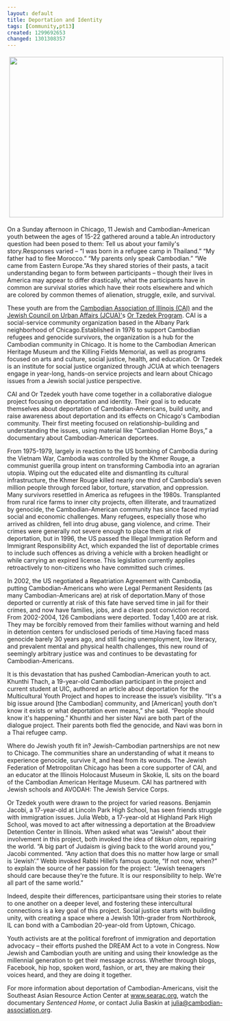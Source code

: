 ```yaml
---
layout: default
title: Deportation and Identity
tags: [Community,pt13]
created: 1299692653
changed: 1301308357
---
```

<p>
	<img alt="" src="/files/5433948054_8b8ae05ee2.jpg" style="margin-left: 5px; margin-right: 5px; margin-top: 5px; margin-bottom: 5px; width: 500px; height: 375px; " /></p>
<p>
	On a Sunday afternoon in Chicago, 11 Jewish and Cambodian-American youth between the ages of 15-22 gathered around a table.An introductory question had been posed to them: Tell us about your family&#39;s story.Responses varied &ndash; &ldquo;I was born in a refugee camp in Thailand.&rdquo; &ldquo;My father had to flee Morocco.&rdquo; &ldquo;My parents only speak Cambodian.&rdquo; &ldquo;We came from Eastern Europe.&rdquo;As they shared stories of their pasts, a tacit understanding began to form between participants &ndash; though their lives in America may appear to differ drastically, what the participants have in common are survival stories which have their roots elsewhere and which are colored by common themes of alienation, struggle, exile, and survival.</p>
<p>
	These youth are from the <a href="http://www.cambodian-association.org">Cambodian Association of Illinois (CAI)</a> and the <a href="http://www.jcua.org">Jewish Council on Urban Affairs (JCUA)&#39;</a>s <a href="http://www.ortzedek.org">Or Tzedek Program</a>. CAI is a social-service community organization based in the Albany Park neighborhood of Chicago.Established in 1976 to support Cambodian refugees and genocide survivors, the organization is a hub for the Cambodian community in Chicago. It is home to the Cambodian American Heritage Museum and the Killing Fields Memorial, as well as programs focused on arts and culture, social justice, health, and education. Or Tzedek is an institute for social justice organized through JCUA at which teenagers engage in year-long, hands-on service projects and learn about Chicago issues from a Jewish social justice perspective.</p>
<p>
	CAI and Or Tzedek youth have come together in a collaborative dialogue project focusing on deportation and identity. Their goal is to educate themselves about deportation of Cambodian-Americans, build unity, and raise awareness about deportation and its effects on Chicago&#39;s Cambodian community. Their first meeting focused on relationship-building and understanding the issues, using material like &ldquo;Cambodian Home Boys,&rdquo; a documentary about Cambodian-American deportees.</p>
<p>
	From 1975-1979, largely in reaction to the US bombing of Cambodia during the Vietnam War, Cambodia was controlled by the Khmer Rouge, a communist guerilla group intent on transforming Cambodia into an agrarian utopia. Wiping out the educated elite and dismantling its cultural infrastructure, the Khmer Rouge killed nearly one third of Cambodia&rsquo;s seven million people through forced labor, torture, starvation, and oppression. Many survivors resettled in America as refugees in the 1980s. Transplanted from rural rice farms to inner city projects, often illiterate, and traumatized by genocide, the Cambodian-American community has since faced myriad social and economic challenges. Many refugees, especially those who arrived as children, fell into drug abuse, gang violence, and crime. Their crimes were generally not severe enough to place them at risk of deportation, but in 1996, the US passed the Illegal Immigration Reform and Immigrant Responsibility Act, which expanded the list of deportable crimes to include such offences as driving a vehicle with a broken headlight or while carrying an expired license. This legislation currently applies retroactively to non-citizens who have committed such crimes.</p>
<p>
	In 2002, the US negotiated a Repatriation Agreement with Cambodia, putting Cambodian-Americans who were Legal Permanent Residents (as many Cambodian-Americans are) at risk of deportation.Many of those deported or currently at risk of this fate have served time in jail for their crimes, and now have families, jobs, and a clean post conviction record. From 2002-2004, 126 Cambodians were deported. Today 1,400 are at risk. They may be forcibly removed from their families without warning and held in detention centers for undisclosed periods of time.Having faced mass genocide barely 30 years ago, and still facing unemployment, low literacy, and prevalent mental and physical health challenges, this new round of seemingly arbitrary justice was and continues to be devastating for Cambodian-Americans.</p>
<p>
	It is this devastation that has pushed Cambodian-American youth to act. Khunthi Thach, a 19-year-old Cambodian participant in the project and current student at UIC, authored an article about deportation for the Multicultural Youth Project and hopes to increase the issue&rsquo;s visibility. &ldquo;It&#39;s a big issue around [the Cambodian] community, and [American] youth don&#39;t know it exists or what deportation even means,&rdquo; she said. &ldquo;People should know it&#39;s happening.&rdquo; Khunthi and her sister Navi are both part of the dialogue project. Their parents both fled the genocide, and Navi was born in a Thai refugee camp.</p>
<p>
	Where do Jewish youth fit in? Jewish-Cambodian partnerships are not new to Chicago. The communities share an understanding of what it means to experience genocide, survive it, and heal from its wounds. The Jewish Federation of Metropolitan Chicago has been a core supporter of CAI, and an educator at the Illinois Holocaust Museum in Skokie, IL sits on the board of the Cambodian American Heritage Museum. CAI has partnered with Jewish schools and AVODAH: The Jewish Service Corps.</p>
<p>
	Or Tzedek youth were drawn to the project for varied reasons. Benjamin Jacobi, a 17-year-old at Lincoln Park High School, has seen friends struggle with immigration issues. Julia Webb, a 17-year-old at Highland Park High School, was moved to act after witnessing a deportation at the Broadview Detention Center in Illinois. When asked what was &ldquo;Jewish&rdquo; about their involvement in this project, both invoked the idea of <em>tikkun olam</em>, repairing the world. &ldquo;A big part of Judaism is giving back to the world around you,&rdquo; Jacobi commented. &ldquo;Any action that does this no matter how large or small is &lsquo;Jewish&rsquo;.&rdquo; Webb invoked Rabbi Hillel&rsquo;s famous quote, &ldquo;If not now, when?&rdquo; to explain the source of her passion for the project: &ldquo;Jewish teenagers should care because they&#39;re the future. It is our responsibility to help. We&#39;re all part of the same world.&rdquo;</p>
<p>
	Indeed, despite their differences, participantsare using their stories to relate to one another on a deeper level, and fostering these intercultural connections is a key goal of this project. Social justice starts with building unity, with creating a space where a Jewish 10th-grader from Northbrook, IL can bond with a Cambodian 20-year-old from Uptown, Chicago.</p>
<p>
	Youth activists are at the political forefront of immigration and deportation advocacy &ndash; their efforts pushed the DREAM Act to a vote in Congress. Now Jewish and Cambodian youth are uniting and using their knowledge as the millennial generation to get their message across. Whether through blogs, Facebook, hip hop, spoken word, fashion, or art, they are making their voices heard, and they are doing it together.</p>
<p>
	For more information about deportation of Cambodian-Americans, visit the Southeast Asian Resource Action Center at <a href="http://www.searac.org/">www.searac.org</a>, watch the documentary <em>Sentenced Home</em>, or contact Julia Baskin at <a href="mailto:julia@cambodian-association.org">julia@cambodian-association.org</a>.</p>
